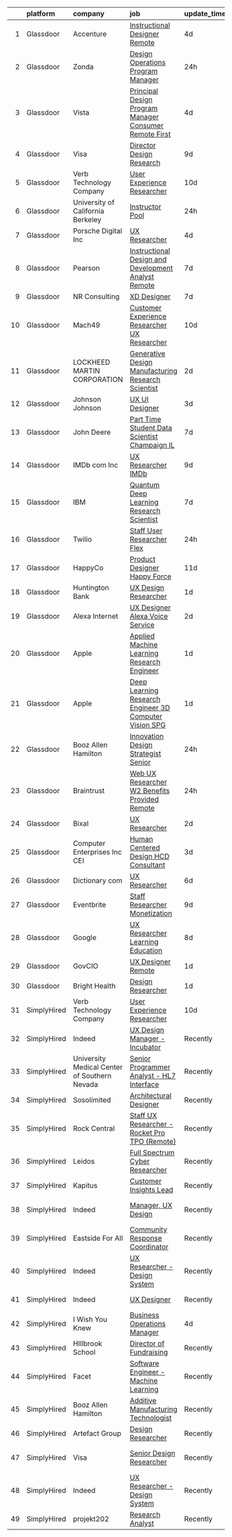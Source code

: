 

|    | platform    | company                                      | job                                                                                                                                                                                                                                                                                                                                                                                                                                                                                                                                                                                                                                                                                                                                                                                                                                                                                                                                                                                                                                                                                                                                                                                                                                                                                                                                                                                          | update_time   | location                  |
|---:|:------------|:---------------------------------------------|:---------------------------------------------------------------------------------------------------------------------------------------------------------------------------------------------------------------------------------------------------------------------------------------------------------------------------------------------------------------------------------------------------------------------------------------------------------------------------------------------------------------------------------------------------------------------------------------------------------------------------------------------------------------------------------------------------------------------------------------------------------------------------------------------------------------------------------------------------------------------------------------------------------------------------------------------------------------------------------------------------------------------------------------------------------------------------------------------------------------------------------------------------------------------------------------------------------------------------------------------------------------------------------------------------------------------------------------------------------------------------------------------|:--------------|:--------------------------|
|  1 | Glassdoor   | Accenture                                    | [Instructional Designer Remote](https://www.glassdoor.com/partner/jobListing.htm?pos=113&ao=1136043&s=58&guid=00000181bdb0741991ffe320d36016c0&src=GD_JOB_AD&t=SR&vt=w&cs=1_c6cdc01d&cb=1656744867390&jobListingId=1007967472120&jrtk=3-0-1g6ur0t7sjij5801-1g6ur0t8c2ea2000-5be2c3ef4de63b52-)                                                                                                                                                                                                                                                                                                                                                                                                                                                                                                                                                                                                                                                                                                                                                                                                                                                                                                                                                                                                                                                                                               | 4d            | Remote                    |
|  2 | Glassdoor   | Zonda                                        | [Design Operations Program Manager](https://www.glassdoor.com/partner/jobListing.htm?pos=115&ao=1136043&s=58&guid=00000181bdb0741991ffe320d36016c0&src=GD_JOB_AD&t=SR&vt=w&cs=1_58dd3523&cb=1656744867391&jobListingId=1007976317022&jrtk=3-0-1g6ur0t7sjij5801-1g6ur0t8c2ea2000-cc6e416245957c2f-)                                                                                                                                                                                                                                                                                                                                                                                                                                                                                                                                                                                                                                                                                                                                                                                                                                                                                                                                                                                                                                                                                           | 24h           | Remote                    |
|  3 | Glassdoor   | Vista                                        | [Principal Design Program Manager  Consumer   Remote First](https://www.glassdoor.com/partner/jobListing.htm?pos=112&ao=1136043&s=58&guid=00000181bdb0741991ffe320d36016c0&src=GD_JOB_AD&t=SR&vt=w&cs=1_d22683c1&cb=1656744867390&jobListingId=1007967373892&jrtk=3-0-1g6ur0t7sjij5801-1g6ur0t8c2ea2000-fdbb71f5685efca4-)                                                                                                                                                                                                                                                                                                                                                                                                                                                                                                                                                                                                                                                                                                                                                                                                                                                                                                                                                                                                                                                                   | 4d            | Waltham, MA               |
|  4 | Glassdoor   | Visa                                         | [Director Design Research](https://www.glassdoor.com/partner/jobListing.htm?pos=119&ao=1136043&s=58&guid=00000181bdb0741991ffe320d36016c0&src=GD_JOB_AD&t=SR&vt=w&cs=1_77c6a02f&cb=1656744867394&jobListingId=1007958246561&jrtk=3-0-1g6ur0t7sjij5801-1g6ur0t8c2ea2000-24765438d2870bae-)                                                                                                                                                                                                                                                                                                                                                                                                                                                                                                                                                                                                                                                                                                                                                                                                                                                                                                                                                                                                                                                                                                    | 9d            | Bellevue, WA              |
|  5 | Glassdoor   | Verb Technology Company                      | [User Experience Researcher](https://www.glassdoor.com/partner/jobListing.htm?pos=123&ao=1136043&s=58&guid=00000181bdb0741991ffe320d36016c0&src=GD_JOB_AD&t=SR&vt=w&ea=1&cs=1_85766643&cb=1656744867394&jobListingId=1007955064417&jrtk=3-0-1g6ur0t7sjij5801-1g6ur0t8c2ea2000-4d84f451532df2a7-)                                                                                                                                                                                                                                                                                                                                                                                                                                                                                                                                                                                                                                                                                                                                                                                                                                                                                                                                                                                                                                                                                             | 10d           | Remote                    |
|  6 | Glassdoor   | University of California Berkeley            | [Instructor Pool](https://www.glassdoor.com/partner/jobListing.htm?pos=129&ao=1136043&s=58&guid=00000181bdb0741991ffe320d36016c0&src=GD_JOB_AD&t=SR&vt=w&cs=1_7d2e2978&cb=1656744867395&jobListingId=1007975971924&jrtk=3-0-1g6ur0t7sjij5801-1g6ur0t8c2ea2000-97b24cf7dd2ff725-)                                                                                                                                                                                                                                                                                                                                                                                                                                                                                                                                                                                                                                                                                                                                                                                                                                                                                                                                                                                                                                                                                                             | 24h           | San Francisco, CA         |
|  7 | Glassdoor   | Porsche Digital Inc                          | [UX Researcher](https://www.glassdoor.com/partner/jobListing.htm?pos=121&ao=1136043&s=58&guid=00000181bdb0741991ffe320d36016c0&src=GD_JOB_AD&t=SR&vt=w&cs=1_b3dffd65&cb=1656744867394&jobListingId=1007965384726&jrtk=3-0-1g6ur0t7sjij5801-1g6ur0t8c2ea2000-1bfb70a52c92c339-)                                                                                                                                                                                                                                                                                                                                                                                                                                                                                                                                                                                                                                                                                                                                                                                                                                                                                                                                                                                                                                                                                                               | 4d            | Atlanta, GA               |
|  8 | Glassdoor   | Pearson                                      | [Instructional Design and Development Analyst  Remote ](https://www.glassdoor.com/partner/jobListing.htm?pos=107&ao=1136043&s=58&guid=00000181bdb0741991ffe320d36016c0&src=GD_JOB_AD&t=SR&vt=w&cs=1_d3a3b590&cb=1656744867389&jobListingId=1007961779978&jrtk=3-0-1g6ur0t7sjij5801-1g6ur0t8c2ea2000-006a54f66be86eb8-)                                                                                                                                                                                                                                                                                                                                                                                                                                                                                                                                                                                                                                                                                                                                                                                                                                                                                                                                                                                                                                                                       | 7d            | Orlando, FL               |
|  9 | Glassdoor   | NR Consulting                                | [XD Designer](https://www.glassdoor.com/partner/jobListing.htm?pos=127&ao=1136043&s=58&guid=00000181bdb0741991ffe320d36016c0&src=GD_JOB_AD&t=SR&vt=w&ea=1&cs=1_d77810e9&cb=1656744867395&jobListingId=1007962200876&jrtk=3-0-1g6ur0t7sjij5801-1g6ur0t8c2ea2000-37fe6b4c132875a9-)                                                                                                                                                                                                                                                                                                                                                                                                                                                                                                                                                                                                                                                                                                                                                                                                                                                                                                                                                                                                                                                                                                            | 7d            | Remote                    |
| 10 | Glassdoor   | Mach49                                       | [Customer Experience Researcher  UX Researcher ](https://www.glassdoor.com/partner/jobListing.htm?pos=103&ao=1110586&s=58&guid=00000181bdb0741991ffe320d36016c0&src=GD_JOB_AD&t=SR&vt=w&ea=1&cs=1_9b7bd63f&cb=1656744867389&jobListingId=1007954542445&cpc=451933188B21919D&jrtk=3-0-1g6ur0t7sjij5801-1g6ur0t8c2ea2000-188a60f7eb7a7494--6NYlbfkN0C-sxr0l_wSOZIDB38dXNuJhKPbqohXUGYC1bSDZ3MUUQgHxGzDLv1iMw_PNc-VPkk7HqGb7DrGnLVN32uK6euByH515ureRAfxgg2QlsQgniz5BQWTlCgo-91GV0KaMo1c69cPVUg5cJg4lb0NIxt-Xl86ZyAQ5-4zHWoFAZ0Qvm_2O3fVl52nhGsddD-ZKCUpAVCIYwNCsHB6VgFGxwghiqTRSdayYaIhfSbjILmQzeH5ZUR2RzbcoTqxaAz1q5zLctcYM5SZRL5VrGBOoaiGm5XqGDfYylhLziMDo9-8trTfk-FUN0ZtASuZR1q3AncqUZHXOnSrYN1OuVNw5E35f9xRycy076jCjLTgw5HdNxG_2goqpRuunVPvIheOd7DeBLiOE-eSN8dq3gTOUHM6FoKdKfi5gu_a017MOwWsO3916mc278PN425ucGR5WCJN0jOG81NfSKbwC1Pt65h0MyE_e_4BFxA8gPcw4lfNDsa_g6D3aOBwqz8GJbDEPJVo3sDJWTAXRCNl63HcZ2g2)                                                                                                                                                                                                                                                                                                                                                                                                                                                                                    | 10d           | Boston, MA                |
| 11 | Glassdoor   | LOCKHEED MARTIN CORPORATION                  | [Generative Design   Manufacturing Research Scientist](https://www.glassdoor.com/partner/jobListing.htm?pos=105&ao=1136043&s=58&guid=00000181bdb0741991ffe320d36016c0&src=GD_JOB_AD&t=SR&vt=w&cs=1_9a641d85&cb=1656744867389&jobListingId=1007971993276&jrtk=3-0-1g6ur0t7sjij5801-1g6ur0t8c2ea2000-5830dfb3cb1cb712-)                                                                                                                                                                                                                                                                                                                                                                                                                                                                                                                                                                                                                                                                                                                                                                                                                                                                                                                                                                                                                                                                        | 2d            | Billerica, MA             |
| 12 | Glassdoor   | Johnson   Johnson                            | [UX UI Designer](https://www.glassdoor.com/partner/jobListing.htm?pos=116&ao=1136043&s=58&guid=00000181bdb0741991ffe320d36016c0&src=GD_JOB_AD&t=SR&vt=w&cs=1_4b257679&cb=1656744867391&jobListingId=1007969655063&jrtk=3-0-1g6ur0t7sjij5801-1g6ur0t8c2ea2000-125c94c5b5c58034-)                                                                                                                                                                                                                                                                                                                                                                                                                                                                                                                                                                                                                                                                                                                                                                                                                                                                                                                                                                                                                                                                                                              | 3d            | Cincinnati, OH            |
| 13 | Glassdoor   | John Deere                                   | [Part Time Student Data Scientist Champaign IL](https://www.glassdoor.com/partner/jobListing.htm?pos=102&ao=1110586&s=58&guid=00000181bdb0741991ffe320d36016c0&src=GD_JOB_AD&t=SR&vt=w&cs=1_71662d80&cb=1656744867388&jobListingId=1007962270746&cpc=6FC5BA77C9A4CD78&jrtk=3-0-1g6ur0t7sjij5801-1g6ur0t8c2ea2000-2e201d376d0f22b8--6NYlbfkN0Cv0TQtpZ6GGs0tAo-ZxVQTOn-gpbC_6DfU7thop2TVuASU8O2TbTKNUU43Sm0q_eUkqtyhWxW2LO2afZpMmBL9Z3SswPZduqWNhXhFUTm4_4ZDD0wOSeiF00uJtHaefc60A_WYf1RkUmy6GEXCaWO-IKIsx6OB445zVLAWffET94RivsNcVEtFhLhm1mowEQHttQuWhJhSfNQ7QRUk4H0xwCgPpdt8wtfNk8N-VM8CjkmA8DZHGNMcwmuRkuvCbMMiRS6iidI4_PHn5blc0lDQKpDQcWCA-lefobrNDcHWQSbpHA9P2Yf_RyxhgLS5xJ9pf5iXpD8Km1rKROnf8_N7uXSZILw5Ch5GKM8Qd1W_EocfBkhkbHm3fF0dLtBEGaddMP9iFpIHzjyHRoFjwHEgsJBTRmK1yd2JpsWPJFfb5tfaXLlgPUiduMQvdnj_NoTfuItOS5zEif4Nouc2tipLm795663vSzNKqxv02WO7KjvpVSe_CPviAK3SmHC7QgRZXFvaX9ZgkI5qxEjMNWHOmdSGEl2R-z2F3jFDkkKblbBvjbpGIQppvsqRqDFTKBC7orlwqxYwy9jt195NP-1R8D3u_fAta_JYbCqSlLIlNKDUoBQZ1PrdFPaQDjCKtjptVSgEtsZDTnsvp2ZhubfV)                                                                                                                                                                                                                                                                                                                                                          | 7d            | Champaign, IL             |
| 14 | Glassdoor   | IMDb com  Inc                                | [UX Researcher  IMDb](https://www.glassdoor.com/partner/jobListing.htm?pos=122&ao=1136043&s=58&guid=00000181bdb0741991ffe320d36016c0&src=GD_JOB_AD&t=SR&vt=w&cs=1_e79ac005&cb=1656744867394&jobListingId=1007957418675&jrtk=3-0-1g6ur0t7sjij5801-1g6ur0t8c2ea2000-c268364bb23a3570-)                                                                                                                                                                                                                                                                                                                                                                                                                                                                                                                                                                                                                                                                                                                                                                                                                                                                                                                                                                                                                                                                                                         | 9d            | Remote                    |
| 15 | Glassdoor   | IBM                                          | [Quantum Deep Learning Research Scientist](https://www.glassdoor.com/partner/jobListing.htm?pos=128&ao=1136043&s=58&guid=00000181bdb0741991ffe320d36016c0&src=GD_JOB_AD&t=SR&vt=w&cs=1_b3db150a&cb=1656744867395&jobListingId=1007962844102&jrtk=3-0-1g6ur0t7sjij5801-1g6ur0t8c2ea2000-dc919cd91790c932-)                                                                                                                                                                                                                                                                                                                                                                                                                                                                                                                                                                                                                                                                                                                                                                                                                                                                                                                                                                                                                                                                                    | 7d            | Yorktown Heights, NY      |
| 16 | Glassdoor   | Twilio                                       | [Staff  User Researcher  Flex ](https://www.glassdoor.com/partner/jobListing.htm?pos=114&ao=1136043&s=58&guid=00000181bdb0741991ffe320d36016c0&src=GD_JOB_AD&t=SR&vt=w&ea=1&cs=1_2a26bd55&cb=1656744867391&jobListingId=1007977506254&jrtk=3-0-1g6ur0t7sjij5801-1g6ur0t8c2ea2000-3dc2f73006a5fa12-)                                                                                                                                                                                                                                                                                                                                                                                                                                                                                                                                                                                                                                                                                                                                                                                                                                                                                                                                                                                                                                                                                          | 24h           | Denver, CO                |
| 17 | Glassdoor   | HappyCo                                      | [Product Designer   Happy Force](https://www.glassdoor.com/partner/jobListing.htm?pos=130&ao=1136043&s=58&guid=00000181bdb0741991ffe320d36016c0&src=GD_JOB_AD&t=SR&vt=w&cs=1_4be815d7&cb=1656744867395&jobListingId=1007952708407&jrtk=3-0-1g6ur0t7sjij5801-1g6ur0t8c2ea2000-1f854b0c6fa65904-)                                                                                                                                                                                                                                                                                                                                                                                                                                                                                                                                                                                                                                                                                                                                                                                                                                                                                                                                                                                                                                                                                              | 11d           | Remote                    |
| 18 | Glassdoor   | Huntington Bank                              | [UX Design Researcher](https://www.glassdoor.com/partner/jobListing.htm?pos=106&ao=1136043&s=58&guid=00000181bdb0741991ffe320d36016c0&src=GD_JOB_AD&t=SR&vt=w&cs=1_50f29ea0&cb=1656744867389&jobListingId=1007972794087&jrtk=3-0-1g6ur0t7sjij5801-1g6ur0t8c2ea2000-1aec8f612e14358f-)                                                                                                                                                                                                                                                                                                                                                                                                                                                                                                                                                                                                                                                                                                                                                                                                                                                                                                                                                                                                                                                                                                        | 1d            | Columbus, OH              |
| 19 | Glassdoor   | Alexa Internet                               | [UX Designer  Alexa Voice Service](https://www.glassdoor.com/partner/jobListing.htm?pos=120&ao=1136043&s=58&guid=00000181bdb0741991ffe320d36016c0&src=GD_JOB_AD&t=SR&vt=w&cs=1_cac2e7f5&cb=1656744867394&jobListingId=1007971271477&jrtk=3-0-1g6ur0t7sjij5801-1g6ur0t8c2ea2000-d84fdd267fe290b3-)                                                                                                                                                                                                                                                                                                                                                                                                                                                                                                                                                                                                                                                                                                                                                                                                                                                                                                                                                                                                                                                                                            | 2d            | Remote                    |
| 20 | Glassdoor   | Apple                                        | [Applied Machine Learning Research Engineer](https://www.glassdoor.com/partner/jobListing.htm?pos=101&ao=1110586&s=58&guid=00000181bdb0741991ffe320d36016c0&src=GD_JOB_AD&t=SR&vt=w&cs=1_a5d999e9&cb=1656744867389&jobListingId=1007972446556&cpc=D2F1DE17EE1F43B9&jrtk=3-0-1g6ur0t7sjij5801-1g6ur0t8c2ea2000-3e48cf0cef0c3e92--6NYlbfkN0BvKrLyj5gPmtZO9T8euul8TCxuuKNOtzRJOomxnwSEodTz2Bc-sPZl8WPllYOnI2iSo8V1TL2wcIgaohnAvPJGLI-rs79cOG4peC1c_72dKmydqxFccLI-NwQIrlYChOwm-qmZO0Jk3czq7Cvi66AMtMiGy-y8IYaSFRt07eUfzIzxNPYX5blmw3J1iQJp32MifMKWuPPnZD_6Sbe64N0zAs-oZVUh2I5atmjEM6pUvewEegS5n8x295Arv3HBeCc9OKhug4UxuPjZZlkRUXxyhdPvqYQJG_qcO3eYylOL90gE4b6rQKfpFCtD1ZvnxEHANWV0CbGNGAK8CzroIFEUyFcW1WYOb8MhgC5bHcnb3vY8GAR9Mg3Php_qdW1h_NtEQAM7TU6Hm6pk7dcq0DVZwJ-Il_YoeYVGYVgGrluXwlgL25HZy2txAx-r1kFdxydHZv2zY2k2X6mmZyM4z2pBXAOJaDfzmBog2jJwJR2yrcL-rTX7dBds0Di0oTaUKXna3rtupFGgVaeroMzbXb6ogL3MSX7GM0ncNhW9KOB1-ctz5_NJa0QEBnqv2zC5ONaWLd-ZlbLhTxiE5Xp1qh44ZGugisu8Ga1eZH0F251HGhimDxXWopYUzwVL2VzeUjKHzojlcbEbJSwqCVWR79C6XPwyps8tmACu6pL6hgqEiM3rIXDz5id3eu-7U-k3hnWF1yyduci_uoYqaGAd1behlYiNi1Q2wKy1mCgfz_z8v5oUDu0dEa-zVCjqfYkATOwisxf-NbPYn9r91q3qg9gI4-2ORcaeiBMXE3be_ZnJTzQRkswQxbtfR-sqP40NT4CDp1KORvoXbKD3y5QCmUUpgtyX_Uc1sOYpVRaGoA2bmzQCD92HSeg68fyHOyEKY4JdVQVrx_I9it1hySiYppxt5t9cNBLYnYfj7zBCoKzA3aMd9_z1RtoBQ-lUIDBWGLCosvZ65Evx_AbcR1vkDSEIVxy4y1ja2Ym5vz84BCxfYg%3D%3D) | 1d            | San Diego, CA             |
| 21 | Glassdoor   | Apple                                        | [Deep Learning Research Engineer  3D Computer Vision   SPG](https://www.glassdoor.com/partner/jobListing.htm?pos=109&ao=1136043&s=58&guid=00000181bdb0741991ffe320d36016c0&src=GD_JOB_AD&t=SR&vt=w&cs=1_1dd14e32&cb=1656744867390&jobListingId=1007975564657&jrtk=3-0-1g6ur0t7sjij5801-1g6ur0t8c2ea2000-f294efce9365c613-)                                                                                                                                                                                                                                                                                                                                                                                                                                                                                                                                                                                                                                                                                                                                                                                                                                                                                                                                                                                                                                                                   | 1d            | Cupertino, CA             |
| 22 | Glassdoor   | Booz Allen Hamilton                          | [Innovation Design Strategist  Senior](https://www.glassdoor.com/partner/jobListing.htm?pos=108&ao=1136043&s=58&guid=00000181bdb0741991ffe320d36016c0&src=GD_JOB_AD&t=SR&vt=w&cs=1_bc207b7d&cb=1656744867390&jobListingId=1007977653742&jrtk=3-0-1g6ur0t7sjij5801-1g6ur0t8c2ea2000-08dd25f9aabcbc13-)                                                                                                                                                                                                                                                                                                                                                                                                                                                                                                                                                                                                                                                                                                                                                                                                                                                                                                                                                                                                                                                                                        | 24h           | McLean, VA                |
| 23 | Glassdoor   | Braintrust                                   | [Web UX Researcher    W2   Benefits Provided    Remote ](https://www.glassdoor.com/partner/jobListing.htm?pos=118&ao=1136043&s=58&guid=00000181bdb0741991ffe320d36016c0&src=GD_JOB_AD&t=SR&vt=w&cs=1_a3d08142&cb=1656744867393&jobListingId=1007977522233&jrtk=3-0-1g6ur0t7sjij5801-1g6ur0t8c2ea2000-c5330b095f7f7454-)                                                                                                                                                                                                                                                                                                                                                                                                                                                                                                                                                                                                                                                                                                                                                                                                                                                                                                                                                                                                                                                                      | 24h           | San Francisco, CA         |
| 24 | Glassdoor   | Bixal                                        | [UX Researcher](https://www.glassdoor.com/partner/jobListing.htm?pos=125&ao=1136043&s=58&guid=00000181bdb0741991ffe320d36016c0&src=GD_JOB_AD&t=SR&vt=w&cs=1_8567ebc8&cb=1656744867395&jobListingId=1007971191748&jrtk=3-0-1g6ur0t7sjij5801-1g6ur0t8c2ea2000-ceca15e579803118-)                                                                                                                                                                                                                                                                                                                                                                                                                                                                                                                                                                                                                                                                                                                                                                                                                                                                                                                                                                                                                                                                                                               | 2d            | Remote                    |
| 25 | Glassdoor   | Computer Enterprises  Inc   CEI              | [Human Centered Design  HCD  Consultant](https://www.glassdoor.com/partner/jobListing.htm?pos=104&ao=1110586&s=58&guid=00000181bdb0741991ffe320d36016c0&src=GD_JOB_AD&t=SR&vt=w&ea=1&cs=1_aaab7b25&cb=1656744867389&jobListingId=1007968535526&cpc=9908D8D4413DBB8A&jrtk=3-0-1g6ur0t7sjij5801-1g6ur0t8c2ea2000-def89c390d6f5422--6NYlbfkN0AVVnl_N3xmP3MApcGA3sr6MLnz8P423WWILI1WvbjE8Ry71v-lom9NKs8rBQiPPSd_lwDojoCgmbORjvElkJw8NX89Sh_BjJah9SKZCsQWS3uI8nih6vwF2eJ5GS_wJfsDO5IUBkFwok2v6x4ocmxI51CY5Rzx3MrVUasKNbGYC2BGIVrZUGNbqgJ8T1py9l1bkWTzH7UwQYzTsm0If52rA1XeAmJa9eVJHLoir1i4aU2VIhsr44km0OfjtvtoHD1pXb_Not-BaDMTuv38O9fHsUKE-BkyCbKIjF18whonhm5svRksDxaWOeubN0xJgaA1pk85HXaF-HzQhGxpp2CAKRgs-pbMaTSqVzEHMRYkQWpy94VM6bAJK9_l7pCnxkuMhFvMmThbGLi5XWeRIouVfaUzrQmMynksxSpaiYYbEH-Vu6jyb24NcXgiB_JHGZkOzjH3hF8N7KYAQu0Y9JQL3mTHEh_XtkWoMUXqUQc-kZ9L45mXpGkOI2jSKFJ99ISDkxEUv9YcscQNOmpRJE3d)                                                                                                                                                                                                                                                                                                                                                                                                                                                                                            | 3d            | Remote                    |
| 26 | Glassdoor   | Dictionary com                               | [UX Researcher](https://www.glassdoor.com/partner/jobListing.htm?pos=110&ao=1136043&s=58&guid=00000181bdb0741991ffe320d36016c0&src=GD_JOB_AD&t=SR&vt=w&cs=1_50829635&cb=1656744867390&jobListingId=1007963055330&jrtk=3-0-1g6ur0t7sjij5801-1g6ur0t8c2ea2000-debdd3c7eb9efa61-)                                                                                                                                                                                                                                                                                                                                                                                                                                                                                                                                                                                                                                                                                                                                                                                                                                                                                                                                                                                                                                                                                                               | 6d            | Oakland, CA               |
| 27 | Glassdoor   | Eventbrite                                   | [Staff Researcher   Monetization](https://www.glassdoor.com/partner/jobListing.htm?pos=117&ao=1136043&s=58&guid=00000181bdb0741991ffe320d36016c0&src=GD_JOB_AD&t=SR&vt=w&cs=1_197b1f83&cb=1656744867393&jobListingId=1007957388519&jrtk=3-0-1g6ur0t7sjij5801-1g6ur0t8c2ea2000-daf8599306dcdc53-)                                                                                                                                                                                                                                                                                                                                                                                                                                                                                                                                                                                                                                                                                                                                                                                                                                                                                                                                                                                                                                                                                             | 9d            | Remote                    |
| 28 | Glassdoor   | Google                                       | [UX Researcher  Learning   Education](https://www.glassdoor.com/partner/jobListing.htm?pos=126&ao=1136043&s=58&guid=00000181bdb0741991ffe320d36016c0&src=GD_JOB_AD&t=SR&vt=w&cs=1_2f9f8e6e&cb=1656744867395&jobListingId=1007959780547&jrtk=3-0-1g6ur0t7sjij5801-1g6ur0t8c2ea2000-df1c80ee7936e630-)                                                                                                                                                                                                                                                                                                                                                                                                                                                                                                                                                                                                                                                                                                                                                                                                                                                                                                                                                                                                                                                                                         | 8d            | San Francisco, CA         |
| 29 | Glassdoor   | GovCIO                                       | [UX Designer  Remote ](https://www.glassdoor.com/partner/jobListing.htm?pos=124&ao=1136043&s=58&guid=00000181bdb0741991ffe320d36016c0&src=GD_JOB_AD&t=SR&vt=w&cs=1_89d1e3eb&cb=1656744867394&jobListingId=1007973829127&jrtk=3-0-1g6ur0t7sjij5801-1g6ur0t8c2ea2000-3c3a8742c6bc3871-)                                                                                                                                                                                                                                                                                                                                                                                                                                                                                                                                                                                                                                                                                                                                                                                                                                                                                                                                                                                                                                                                                                        | 1d            | Remote                    |
| 30 | Glassdoor   | Bright Health                                | [Design Researcher](https://www.glassdoor.com/partner/jobListing.htm?pos=111&ao=1136043&s=58&guid=00000181bdb0741991ffe320d36016c0&src=GD_JOB_AD&t=SR&vt=w&ea=1&cs=1_dddaf90b&cb=1656744867390&jobListingId=1007973280609&jrtk=3-0-1g6ur0t7sjij5801-1g6ur0t8c2ea2000-ce710223f4be351c-)                                                                                                                                                                                                                                                                                                                                                                                                                                                                                                                                                                                                                                                                                                                                                                                                                                                                                                                                                                                                                                                                                                      | 1d            | Austin, TX                |
| 31 | SimplyHired | Verb Technology Company                      | [User Experience Researcher](https://www.simplyhired.com/job/TD7bHcRs-FO0Fa6klOUM-fryrCP-YgdeUIcQCYo9bhSV9BOxL2e83A?q=generative+design)                                                                                                                                                                                                                                                                                                                                                                                                                                                                                                                                                                                                                                                                                                                                                                                                                                                                                                                                                                                                                                                                                                                                                                                                                                                     | 10d           | Remote                    |
| 32 | SimplyHired | Indeed                                       | [UX Design Manager - Incubator](https://www.simplyhired.com/job/AHhJM-aDe-NcmNdwvJhb-gPxcmXcCkVLIE75boud2OpFtQMx5R_rYQ?q=generative+design)                                                                                                                                                                                                                                                                                                                                                                                                                                                                                                                                                                                                                                                                                                                                                                                                                                                                                                                                                                                                                                                                                                                                                                                                                                                  | Recently      | United States             |
| 33 | SimplyHired | University Medical Center of Southern Nevada | [Senior Programmer Analyst - HL7 Interface](https://www.simplyhired.com/job/M_ovQGtbV9PrAINJP9DhbCjCIqhBclTiONFFUMpBzc_ek0m7u1saLg?q=generative+design)                                                                                                                                                                                                                                                                                                                                                                                                                                                                                                                                                                                                                                                                                                                                                                                                                                                                                                                                                                                                                                                                                                                                                                                                                                      | Recently      | Nashville, TN             |
| 34 | SimplyHired | Sosolimited                                  | [Architectural Designer](https://www.simplyhired.com/job/1wnZZjS_T2B-Khb33FLg8m5W26VpFJO-O7M0joPbDLzOi2-l3WqCTg?q=generative+design)                                                                                                                                                                                                                                                                                                                                                                                                                                                                                                                                                                                                                                                                                                                                                                                                                                                                                                                                                                                                                                                                                                                                                                                                                                                         | Recently      | Boston, MA                |
| 35 | SimplyHired | Rock Central                                 | [Staff UX Researcher - Rocket Pro TPO (Remote)](https://www.simplyhired.com/job/nDUtDb29njJ5xh76A8Kw5SratkT7-VTCb7SihdPVm5HTqKstwFOSSA?q=generative+design)                                                                                                                                                                                                                                                                                                                                                                                                                                                                                                                                                                                                                                                                                                                                                                                                                                                                                                                                                                                                                                                                                                                                                                                                                                  | Recently      | Detroit, MI               |
| 36 | SimplyHired | Leidos                                       | [Full Spectrum Cyber Researcher](https://www.simplyhired.com/job/ejn5C6YNFKZ3C2xxngRsISMuxJPU9jLBwT2IDL2rMWg4LKDUoP1J4w?q=generative+design)                                                                                                                                                                                                                                                                                                                                                                                                                                                                                                                                                                                                                                                                                                                                                                                                                                                                                                                                                                                                                                                                                                                                                                                                                                                 | Recently      | Reston, VA                |
| 37 | SimplyHired | Kapitus                                      | [Customer Insights Lead](https://www.simplyhired.com/job/bTieZCcw7msHC_A8ttJKWPBlviFTrgfq3XZ_HAuzqAIetM_5TSsIog?q=generative+design)                                                                                                                                                                                                                                                                                                                                                                                                                                                                                                                                                                                                                                                                                                                                                                                                                                                                                                                                                                                                                                                                                                                                                                                                                                                         | Recently      | Remote                    |
| 38 | SimplyHired | Indeed                                       | [Manager, UX Design](https://www.simplyhired.com/job/to3spEYsdj0YX6-0lvslE3sR84JlByylOIX8nU0h93KyJNxPY22Zag?q=generative+design)                                                                                                                                                                                                                                                                                                                                                                                                                                                                                                                                                                                                                                                                                                                                                                                                                                                                                                                                                                                                                                                                                                                                                                                                                                                             | Recently      | United States +1 location |
| 39 | SimplyHired | Eastside For All                             | [Community Response Coordinator](https://www.simplyhired.com/job/GavPqy0IA0Y6nbhs141DxGKPXiosqrvVqL7eHt4hZQ0v-rwjuE4f4w?q=generative+design)                                                                                                                                                                                                                                                                                                                                                                                                                                                                                                                                                                                                                                                                                                                                                                                                                                                                                                                                                                                                                                                                                                                                                                                                                                                 | Recently      | Washington State          |
| 40 | SimplyHired | Indeed                                       | [UX Researcher - Design System](https://www.simplyhired.com/job/FqLi6Dh4L7108zoqpbIbl4R9ihOb6AetgY3ZuUCqvnGljX8MjEHJ7A?q=generative+design)                                                                                                                                                                                                                                                                                                                                                                                                                                                                                                                                                                                                                                                                                                                                                                                                                                                                                                                                                                                                                                                                                                                                                                                                                                                  | Recently      | United States             |
| 41 | SimplyHired | Indeed                                       | [UX Designer](https://www.simplyhired.com/job/7GiZIE7D3Vdy_WwQaWJKRxT3iPyT6Rqzli4Zo5eTP3IEz4tsOt1bKA?q=generative+design)                                                                                                                                                                                                                                                                                                                                                                                                                                                                                                                                                                                                                                                                                                                                                                                                                                                                                                                                                                                                                                                                                                                                                                                                                                                                    | Recently      | United States             |
| 42 | SimplyHired | I Wish You Knew                              | [Business Operations Manager](https://www.simplyhired.com/job/BTK7s6DEugULoOJRcO1L8w1CNV7TyoAK9JgRDEcpvKurb0-JGPAvGg?q=generative+design)                                                                                                                                                                                                                                                                                                                                                                                                                                                                                                                                                                                                                                                                                                                                                                                                                                                                                                                                                                                                                                                                                                                                                                                                                                                    | 4d            | Remote                    |
| 43 | SimplyHired | HIllbrook School                             | [Director of Fundraising](https://www.simplyhired.com/job/ENKUisqEPyXa1cUA81a4-YhdtzebfyE0gA8nVSY6VQ4HA2qzcaOKGg?q=generative+design)                                                                                                                                                                                                                                                                                                                                                                                                                                                                                                                                                                                                                                                                                                                                                                                                                                                                                                                                                                                                                                                                                                                                                                                                                                                        | Recently      | Los Gatos, CA             |
| 44 | SimplyHired | Facet                                        | [Software Engineer - Machine Learning](https://www.simplyhired.com/job/rRl7LpYqGiIowLAwzbrNzMgXtXTFbKgtp-z9fo66PKEqX4Q6nYlO_w?q=generative+design)                                                                                                                                                                                                                                                                                                                                                                                                                                                                                                                                                                                                                                                                                                                                                                                                                                                                                                                                                                                                                                                                                                                                                                                                                                           | Recently      | San Francisco, CA         |
| 45 | SimplyHired | Booz Allen Hamilton                          | [Additive Manufacturing Technologist](https://www.simplyhired.com/job/aX1q5uxCrUZ_BFPr36zd81W8FjdVNenl4q6sjx4_a2yxlqpgXLxMWw?q=generative+design)                                                                                                                                                                                                                                                                                                                                                                                                                                                                                                                                                                                                                                                                                                                                                                                                                                                                                                                                                                                                                                                                                                                                                                                                                                            | Recently      | Warren, MI                |
| 46 | SimplyHired | Artefact Group                               | [Design Researcher](https://www.simplyhired.com/job/-xY603yyVJJ09BLlDCy4MAUaN7ANWZ9M15sUZs8voaftkVFhrZLKNA?q=generative+design)                                                                                                                                                                                                                                                                                                                                                                                                                                                                                                                                                                                                                                                                                                                                                                                                                                                                                                                                                                                                                                                                                                                                                                                                                                                              | Recently      | Seattle, WA               |
| 47 | SimplyHired | Visa                                         | [Senior Design Researcher](https://www.simplyhired.com/job/ZxmlTwqL8Nj5UPvEquk3wiObiPZKDT7Gm7hSGooUHPkC6Wu1env0AA?q=generative+design)                                                                                                                                                                                                                                                                                                                                                                                                                                                                                                                                                                                                                                                                                                                                                                                                                                                                                                                                                                                                                                                                                                                                                                                                                                                       | Recently      | Bellevue, WA +3 locations |
| 48 | SimplyHired | Indeed                                       | [UX Researcher - Design System](https://www.simplyhired.com/job/FqLi6Dh4L7108zoqpbIbl4R9ihOb6AetgY3ZuUCqvnGljX8MjEHJ7A?q=generative+design)                                                                                                                                                                                                                                                                                                                                                                                                                                                                                                                                                                                                                                                                                                                                                                                                                                                                                                                                                                                                                                                                                                                                                                                                                                                  | Recently      | United States             |
| 49 | SimplyHired | projekt202                                   | [Research Analyst](https://www.simplyhired.com/job/WCAhxAbAMZGeKx2PB526NtGdvsUJBDnzxAU4QjcPUwv8BzETqZcnZg?q=generative+design)                                                                                                                                                                                                                                                                                                                                                                                                                                                                                                                                                                                                                                                                                                                                                                                                                                                                                                                                                                                                                                                                                                                                                                                                                                                               | Recently      | Austin, TX                |